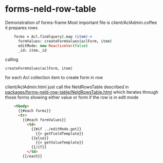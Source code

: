 # forms-neld-row-table
Demonstration of forms-frame
Most important file is client/AclAdmin.coffee
it prepares rows 
```coffeescript
    forms = Acl.find(query).map (item)->
      formValues: createFormValues(aclForm, item)
      editMode: new ReactiveVar(false)
      _id: item._id

```
calling 
```
createFormValues(aclForm, item)
```
for each Acl collection item to create form in row

client/AclAdmin.html just call the NeldRowsTable described in [packages/forms-neld-row-table/NeldRowsTable.html](https://github.com/spastai/forms-neld-row-table/blob/master/packages/forms-neld-row-table/NeldRowsTable.html) 
which iterates through those forms showing either value or form if the row is in edit mode
```html
    <tbody>
      {{#each forms}}
      <tr>
        {{#each formValues}}
          <td>
            {{#if ../editMode.get}}
              {{> getFieldTemplate}}
            {{else}}
              {{> getValueTemplate}}
            {{/if}}
          </td>
        {{/each}}
```
